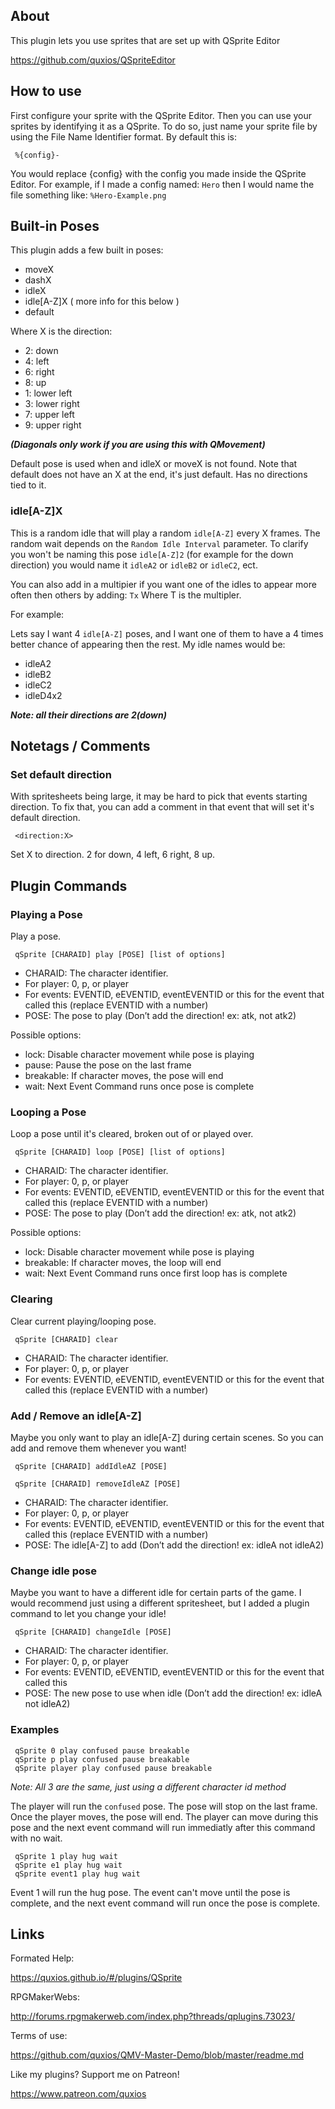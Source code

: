 

## AboutThis plugin lets you use sprites that are set up with QSprite Editorhttps://github.com/quxios/QSpriteEditor

## How to useFirst configure your sprite with the QSprite Editor. Then you can use yoursprites by identifying it as a QSprite. To do so, just name your sprite fileby using the File Name Identifier format. By default this is:~~~ %{config}-~~~You would replace {config} with the config you made inside the QSpriteEditor. For example, if I made a config named: `Hero` then I would namethe file something like: `%Hero-Example.png`

## Built-in PosesThis plugin adds a few built in poses:- moveX- dashX- idleX- idle[A-Z]X ( more info for this below )- defaultWhere X is the direction:- 2: down- 4: left- 6: right- 8: up- 1: lower left- 3: lower right- 7: upper left- 9: upper right**_(Diagonals only work if you are using this with QMovement)_**Default pose is used when and idleX or moveX is not found. Note that defaultdoes not have an X at the end, it's just default. Has no directions tied toit.

### **idle[A-Z]X**This is a random idle that will play a random `idle[A-Z]` every X frames.The random wait depends on the `Random Idle Interval` parameter. To clarifyyou won't be naming this pose `idle[A-Z]2` (for example for the down direction)you would name it `idleA2` or `idleB2` or `idleC2`, ect.You can also add in a multipier if you want one of the idles to appear moreoften then others by adding: `Tx` Where T is the multipler.For example:Lets say I want 4 `idle[A-Z]` poses, and I want one of them to have a 4 timesbetter chance of appearing then the rest. My idle names would be:- idleA2- idleB2- idleC2- idleD4x2**_Note: all their directions are 2(down)_**

## Notetags / Comments
### **Set default direction**With spritesheets being large, it may be hard to pick that events startingdirection. To fix that, you can add a comment in that event that will setit's default direction.~~~ <direction:X>~~~Set X to direction. 2 for down, 4 left, 6 right, 8 up.

## Plugin Commands
### **Playing a Pose**Play a pose.~~~ qSprite [CHARAID] play [POSE] [list of options]~~~- CHARAID: The character identifier. - For player: 0, p, or player - For events: EVENTID, eEVENTID, eventEVENTID or this for the event that called this (replace EVENTID with a number)- POSE: The pose to play (Don’t add the direction! ex: atk, not atk2)Possible options:- lock: Disable character movement while pose is playing- pause: Pause the pose on the last frame- breakable: If character moves, the pose will end- wait: Next Event Command runs once pose is complete

### **Looping a Pose**Loop a pose until it's cleared, broken out of or played over.~~~ qSprite [CHARAID] loop [POSE] [list of options]~~~- CHARAID: The character identifier. - For player: 0, p, or player - For events: EVENTID, eEVENTID, eventEVENTID or this for the event that called this (replace EVENTID with a number)- POSE: The pose to play (Don’t add the direction! ex: atk, not atk2)Possible options:- lock: Disable character movement while pose is playing- breakable: If character moves, the loop will end- wait: Next Event Command runs once first loop has is complete

### **Clearing**Clear current playing/looping pose.~~~ qSprite [CHARAID] clear~~~- CHARAID: The character identifier. - For player: 0, p, or player - For events: EVENTID, eEVENTID, eventEVENTID or this for the event that called this (replace EVENTID with a number)

### **Add / Remove an idle[A-Z]**Maybe you only want to play an idle[A-Z] during certain scenes. So you canadd and remove them whenever you want!~~~ qSprite [CHARAID] addIdleAZ [POSE] qSprite [CHARAID] removeIdleAZ [POSE]~~~- CHARAID: The character identifier. - For player: 0, p, or player - For events: EVENTID, eEVENTID, eventEVENTID or this for the event that called this (replace EVENTID with a number)- POSE: The idle[A-Z] to add (Don’t add the direction! ex: idleA not idleA2)

### **Change idle pose**Maybe you want to have a different idle for certain parts of the game. Iwould recommend just using a different spritesheet, but I added a plugincommand to let you change your idle!~~~ qSprite [CHARAID] changeIdle [POSE]~~~- CHARAID: The character identifier. - For player: 0, p, or player - For events: EVENTID, eEVENTID, eventEVENTID or this for the event that called this- POSE: The new pose to use when idle (Don’t add the direction! ex: idleA not idleA2)

### **Examples**~~~ qSprite 0 play confused pause breakable qSprite p play confused pause breakable qSprite player play confused pause breakable~~~*Note: All 3 are the same, just using a different character id method*The player will run the `confused` pose. The pose will stop on the last frame.Once the player moves, the pose will end. The player can move during this poseand the next event command will run immediatly after this command with nowait.~~~ qSprite 1 play hug wait qSprite e1 play hug wait qSprite event1 play hug wait~~~Event 1 will run the hug pose. The event can't move until the pose iscomplete, and the next event command will run once the pose is complete.

## LinksFormated Help: https://quxios.github.io/#/plugins/QSpriteRPGMakerWebs: http://forums.rpgmakerweb.com/index.php?threads/qplugins.73023/Terms of use: https://github.com/quxios/QMV-Master-Demo/blob/master/readme.mdLike my plugins? Support me on Patreon! https://www.patreon.com/quxios